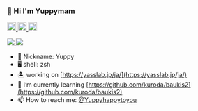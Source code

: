 ### 👋 Hi I'm Yuppymam
<p align="left"> 
  <a href="http://twitter.com/Yuppyhappytoyou">
    <img height="20" src="https://img.shields.io/twitter/follow/Yuppyhappytoyou?label=Twitter&logo=twitter&style=flat" />
  </a>
  <a href="http://qiita.com/yuppymam">
    <img height="20" src="https://qiita-badge.apiapi.app/s/yuppymam/posts.svg" />
  </a>
  <a href="http://qiita.com/yuppymam">
    <img height="20" src="https://qiita-badge.apiapi.app/s/yuppymam/contributions.svg" />
  </a>
</p>

<div align="left">
  <a href="https://github.com/Yuppymam">
    <img src="https://github-readme-stats.vercel.app/api/top-langs/?username=Yuppymam&layout=compact&theme=dracula&show_icons=true" />
  </a>
  <a href="https://github.com/Yuppymam">
    <img src="https://github-readme-stats.vercel.app/api?username=Yuppymam&hide=stars,issues&theme=dracula&show_icons=true&line_height=30" />
  </a>
</div>

- 💖 Nickname: Yuppy
- 🖥 shell: zsh
- 🏝 working on [https://yasslab.jp/ja/](https://yasslab.jp/ja/)
- 🌱 I’m currently learning [https://github.com/kuroda/baukis2](https://github.com/kuroda/baukis2)
- 📫 How to reach me: [@Yuppyhappytoyou](https://twitter.com/Yuppyhappytoyou)

